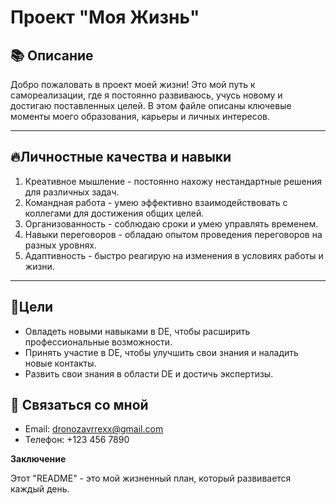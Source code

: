 # Проект "Моя Жизнь"

## 📚 Описание
Добро пожаловать в проект моей жизни! Это мой путь к самореализации, где я постоянно развиваюсь, учусь новому и достигаю поставленных целей. В этом файле описаны ключевые моменты моего образования, карьеры и личных интересов.
__________________

## 🔥Личностные качества и навыки
1. Креативное мышление - постоянно нахожу нестандартные решения для различных задач.
2. Командная работа - умею эффективно взаимодействовать с коллегами для достижения общих целей.
3. Организованность - соблюдаю сроки и умею управлять временем.
4. Навыки переговоров - обладаю опытом проведения переговоров на разных уровнях.
5. Адаптивность - быстро реагирую на изменения в условиях работы и жизни.
___

## 📝Цели
- Овладеть новыми навыками в DE, чтобы расширить профессиональные возможности.
- Принять участие в DE, чтобы улучшить свои знания и наладить новые контакты.
- Развить свои знания в области DE и достичь экспертизы.
## :information_desk_person: Связаться со мной
- Email: dronozavrrexx@gmail.com
- Телефон: +123 456 7890

__Заключение__

Этот "README" - это мой жизненный план, который развивается каждый день.